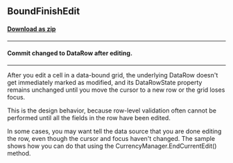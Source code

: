 ## BoundFinishEdit
#### [Download as zip](https://grapecity.github.io/DownGit/#/home?url=https://github.com/GrapeCity/ComponentOne-WinForms-Samples/tree/master/NetFramework\FlexGrid\CS\BoundFinishEdit)
____
#### Commit changed to DataRow after editing.
____
After you edit a cell in a data-bound grid, the underlying DataRow doesn't get immediately marked as modified, and its DataRowState property remains unchanged until you move the cursor to a new row or the grid loses focus. 

This is the design behavior, because row-level validation often cannot be performed until all the fields in the row have been edited. 

In some cases, you may want tell the data source that you are done editing the row, even though the cursor and focus haven't changed. The sample shows how you can do that using the CurrencyManager.EndCurrentEdit() method. 

